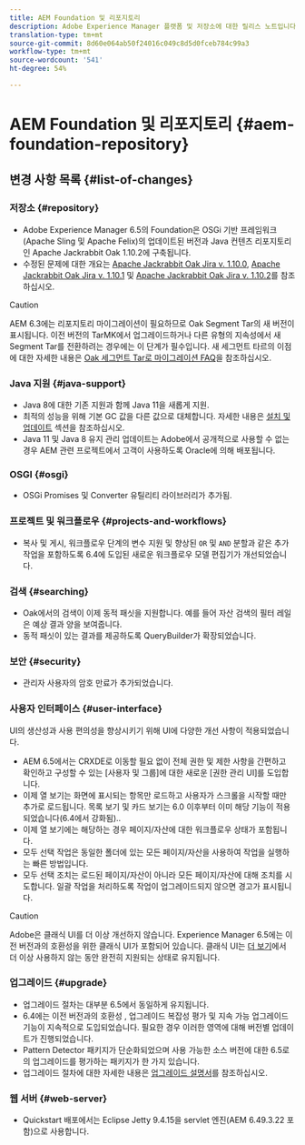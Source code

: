 ```yaml
---
title: AEM Foundation 및 리포지토리
description: Adobe Experience Manager 플랫폼 및 저장소에 대한 릴리스 노트입니다.
translation-type: tm+mt
source-git-commit: 8d60e064ab50f24016c049c8d5d0fceb784c99a3
workflow-type: tm+mt
source-wordcount: '541'
ht-degree: 54%

---
```



# AEM Foundation 및 리포지토리 {#aem-foundation-repository}

## 변경 사항 목록 {#list-of-changes}

### 저장소 {#repository}

* Adobe Experience Manager 6.5의 Foundation은 OSGi 기반 프레임워크(Apache Sling 및 Apache Felix)의 업데이트된 버전과 Java 컨텐츠 리포지토리인 Apache Jackrabbit Oak 1.10.2에 구축됩니다.
* 수정된 문제에 대한 개요는 [Apache Jackrabbit Oak Jira v. 1.10.0](https://archive.apache.org/dist/jackrabbit/oak/1.10.0/RELEASE-NOTES.txt), [Apache Jackrabbit Oak Jira v. 1.10.1](https://archive.apache.org/dist/jackrabbit/oak/1.10.1/RELEASE-NOTES.txt) 및 [Apache Jackrabbit Oak Jira v. 1.10.2](https://archive.apache.org/dist/jackrabbit/oak/1.10.2/RELEASE-NOTES.txt)를 참조하십시오.

>[!CAUTION]
>
>AEM 6.3에는 리포지토리 마이그레이션이 필요하므로 Oak Segment Tar의 새 버전이 표시됩니다. 이전 버전의 TarMK에서 업그레이드하거나 다른 유형의 지속성에서 새 Segment Tar를 전환하려는 경우에는 이 단계가 필수입니다. 새 세그먼트 타르의 이점에 대한 자세한 내용은 [Oak 세그먼트 Tar로 마이그레이션 FAQ](/help/sites-deploying/revision-cleanup.md#migrating-to-oak-segment-tar)을 참조하십시오.

### Java 지원 {#java-support}

* Java 8에 대한 기존 지원과 함께 Java 11을 새롭게 지원.
* 최적의 성능을 위해 기본 GC 값을 다른 값으로 대체합니다. 자세한 내용은 [설치 및 업데이트](/help/sites-deploying/custom-standalone-install.md) 섹션을 참조하십시오.
* Java 11 및 Java 8 유지 관리 업데이트는 Adobe에서 공개적으로 사용할 수 없는 경우 AEM 관련 프로젝트에서 고객이 사용하도록 Oracle에 의해 배포됩니다.

### OSGI {#osgi}

* OSGi Promises 및 Converter 유틸리티 라이브러리가 추가됨.

### 프로젝트 및 워크플로우 {#projects-and-workflows}

* 복사 및 게시, 워크플로우 단계의 변수 지원 및 향상된 `OR` 및 `AND` 분할과 같은 추가 작업을 포함하도록 6.4에 도입된 새로운 워크플로우 모델 편집기가 개선되었습니다.

### 검색 {#searching}

* Oak에서의 검색이 이제 동적 패싯을 지원합니다. 예를 들어 자산 검색의 필터 레일은 예상 결과 양을 보여줍니다.
* 동적 패싯이 있는 결과를 제공하도록 QueryBuilder가 확장되었습니다.

### 보안 {#security}

* 관리자 사용자의 암호 만료가 추가되었습니다.

### 사용자 인터페이스 {#user-interface}

UI의 생산성과 사용 편의성을 향상시키기 위해 UI에 다양한 개선 사항이 적용되었습니다.

* AEM 6.5에서는 CRXDE로 이동할 필요 없이 전체 권한 및 제한 사항을 간편하고 확인하고 구성할 수 있는 [사용자 및 그룹]에 대한 새로운 [권한 관리 UI]를 도입합니다.
* 이제 열 보기는 화면에 표시되는 항목만 로드하고 사용자가 스크롤을 시작할 때만 추가로 로드됩니다. 목록 보기 및 카드 보기는 6.0 이후부터 이미 해당 기능이 적용되었습니다(6.4에서 강화됨)..
* 이제 열 보기에는 해당하는 경우 페이지/자산에 대한 워크플로우 상태가 포함됩니다.
* 모두 선택 작업은 동일한 폴더에 있는 모든 페이지/자산을 사용하여 작업을 실행하는 빠른 방법입니다.
* 모두 선택 조치는 로드된 페이지/자산이 아니라 모든 페이지/자산에 대해 조치를 시도합니다. 일괄 작업을 처리하도록 작업이 업그레이드되지 않으면 경고가 표시됩니다.

>[!CAUTION]
>
>Adobe은 클래식 UI를 더 이상 개선하지 않습니다. Experience Manager 6.5에는 이전 버전과의 호환성을 위한 클래식 UI가 포함되어 있습니다. 클래식 UI는 [더 보기](/help/sites-deploying/ui-recommendations.md)에서 더 이상 사용하지 않는 동안 완전히 지원되는 상태로 유지됩니다.

### 업그레이드 {#upgrade}

* 업그레이드 절차는 대부분 6.5에서 동일하게 유지됩니다.
* 6.4에는 이전 버전과의 호환성 , 업그레이드 복잡성 평가 및 지속 가능 업그레이드 기능이 지속적으로 도입되었습니다. 필요한 경우 이러한 영역에 대해 버전별 업데이트가 진행되었습니다.
* Pattern Detector 패키지가 단순화되었으며 사용 가능한 소스 버전에 대한 6.5로의 업그레이드를 평가하는 패키지가 한 가지 있습니다.
* 업그레이드 절차에 대한 자세한 내용은 [업그레이드 설명서](/help/sites-deploying/upgrade.md)를 참조하십시오.

### 웹 서버 {#web-server}

* Quickstart 배포에서는 Eclipse Jetty 9.4.15을 servlet 엔진(AEM 6.49.3.22 포함)으로 사용합니다.

